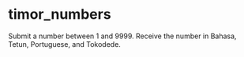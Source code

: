 # timor_numbers
Submit a number between 1 and 9999. Receive the number in Bahasa, Tetun, Portuguese, and Tokodede.
